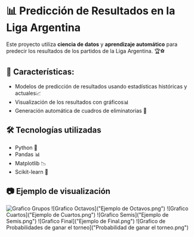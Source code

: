 # 📊 Predicción de Resultados en la Liga Argentina

Este proyecto utiliza **ciencia de datos** y **aprendizaje automático** para predecir los resultados de los partidos de la Liga Argentina. 🏆⚽

## 📌 Características:
- Modelos de predicción de resultados usando estadísticas históricas y actuales📈
- Visualización de los resultados con gráficos📊
- Generación automática de cuadros de eliminatorias 🎯

## 🛠 Tecnologías utilizadas
- Python 🐍
- Pandas 📊
- Matplotlib 📉
- Scikit-learn 🤖

## 📷 Ejemplo de visualización
![Grafico Grupos]("Capturas/Ejemplo%de%Prediccion%Fase%de%grupos.png")
![Grafico Octavos]("Ejemplo de Octavos.png")
![Grafico Cuartos]("Ejemplo de Cuartos.png")
![Grafico Semis]("Ejemplo de Semis.png")
![Grafico Final]("Ejemplo de Final.png")
![Grafico de Probabilidades de ganar el torneo]("Probabilidad de ganar el torneo.png")
